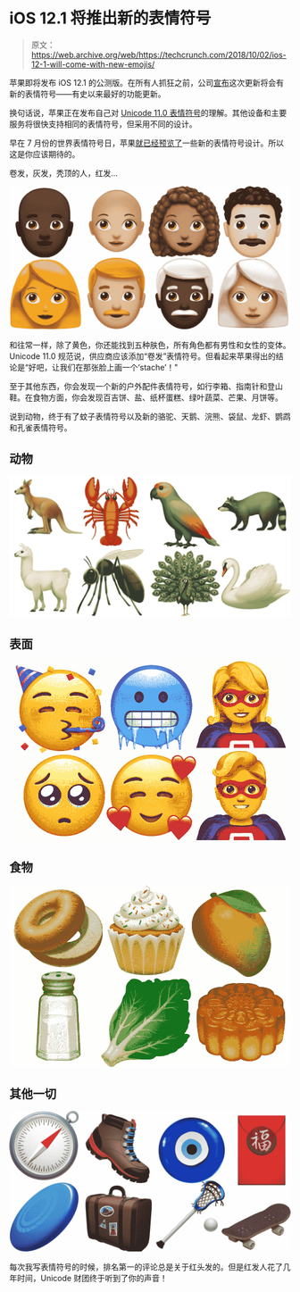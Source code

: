 # iOS 12.1 将推出新的表情符号

> 原文：<https://web.archive.org/web/https://techcrunch.com/2018/10/02/ios-12-1-will-come-with-new-emojis/>

苹果即将发布 iOS 12.1 的公测版。在所有人抓狂之前，公司[宣布](https://web.archive.org/web/20230326092435/https://www.apple.com/newsroom/2018/10/apple-brings-more-than-70-new-emoji-to-iphone-with-ios-12-1/)这次更新将会有新的表情符号——有史以来最好的功能更新。

换句话说，苹果正在发布自己对 [Unicode 11.0 表情符号](https://web.archive.org/web/20230326092435/https://techcrunch.com/2018/02/08/get-ready-for-a-bunch-of-new-emojis/)的理解。其他设备和主要服务将很快支持相同的表情符号，但采用不同的设计。

早在 7 月份的世界表情符号日，苹果[就已经预览了](https://web.archive.org/web/20230326092435/https://techcrunch.com/2018/07/16/apple-emoji-will-soon-include-people-with-curly-hair-white-hair-and-superpowers/)一些新的表情符号设计。所以这是你应该期待的。

卷发，灰发，秃顶的人，红发…

![](img/ef1c972632ce4c66e54fa075f7beb954.png)

和往常一样，除了黄色，你还能找到五种肤色，所有角色都有男性和女性的变体。Unicode 11.0 规范说，供应商应该添加“卷发”表情符号。但看起来苹果得出的结论是“好吧，让我们在那张脸上画一个‘stache’！"

至于其他东西，你会发现一个新的户外配件表情符号，如行李箱、指南针和登山鞋。在食物方面，你会发现百吉饼、盐、纸杯蛋糕、绿叶蔬菜、芒果、月饼等。

说到动物，终于有了蚊子表情符号以及新的骆驼、天鹅、浣熊、袋鼠、龙虾、鹦鹉和孔雀表情符号。

## 动物

![](img/83dc7c58c12d56fea5388e7015a42032.png)

## 表面

![](img/1678e18e40349d8f18f2fc419d74e5c5.png)

## 食物

![](img/f21107dab948c51cf2ba3625339a774f.png)

## 其他一切

![](img/5dea4b6a84adaf1984ed883b970e97f9.png)

每次我写表情符号的时候，排名第一的评论总是关于红头发的。但是红发人花了几年时间，Unicode 财团终于听到了你的声音！
